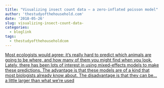 ```yaml
---
title: "Visualizing insect count data — a zero-inflated poisson model"
author: 'thestudyofthehousehold.com'
date: '2018-05-26'
slug: visualizing-insect-count-data-
categories:
  - bloglink
tags:
  - thestudyofthehouseholdcom
---
```


[Most ecologists would agree: it’s really hard to predict which animals are going to be where, and how many of them you might find when you look. Lately, there has been lots of interest in using mixed-effects models to make these predictions. The advantage is that these models are of a kind that most biologists already know about. The disadvantage is that they can be… a little larger than what we’re used<i class="fas fa-external-link-alt"></i>](http://thestudyofthehousehold.com/2018/05/26/2018-05-26-visualizing-insect-count-data-a-zero-inflated-poisson-model/)

